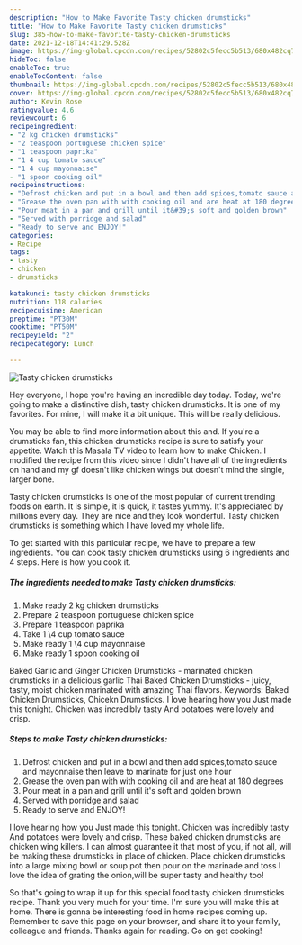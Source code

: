```yaml
---
description: "How to Make Favorite Tasty chicken drumsticks"
title: "How to Make Favorite Tasty chicken drumsticks"
slug: 385-how-to-make-favorite-tasty-chicken-drumsticks
date: 2021-12-18T14:41:29.528Z
image: https://img-global.cpcdn.com/recipes/52802c5fecc5b513/680x482cq70/tasty-chicken-drumsticks-recipe-main-photo.jpg
hideToc: false
enableToc: true
enableTocContent: false
thumbnail: https://img-global.cpcdn.com/recipes/52802c5fecc5b513/680x482cq70/tasty-chicken-drumsticks-recipe-main-photo.jpg
cover: https://img-global.cpcdn.com/recipes/52802c5fecc5b513/680x482cq70/tasty-chicken-drumsticks-recipe-main-photo.jpg
author: Kevin Rose
ratingvalue: 4.6
reviewcount: 6
recipeingredient:
- "2 kg chicken drumsticks"
- "2 teaspoon portuguese chicken spice"
- "1 teaspoon paprika"
- "1 4 cup tomato sauce"
- "1 4 cup mayonnaise"
- "1 spoon cooking oil"
recipeinstructions:
- "Defrost chicken and put in a bowl and then add spices,tomato sauce and mayonnaise then leave to marinate for just one hour"
- "Grease the oven pan with with cooking oil and are heat at 180 degrees"
- "Pour meat in a pan and grill until it&#39;s soft and golden brown"
- "Served with porridge and salad"
- "Ready to serve and ENJOY!"
categories:
- Recipe
tags:
- tasty
- chicken
- drumsticks

katakunci: tasty chicken drumsticks 
nutrition: 118 calories
recipecuisine: American
preptime: "PT30M"
cooktime: "PT50M"
recipeyield: "2"
recipecategory: Lunch

---
```



![Tasty chicken drumsticks](https://img-global.cpcdn.com/recipes/52802c5fecc5b513/680x482cq70/tasty-chicken-drumsticks-recipe-main-photo.jpg)

Hey everyone, I hope you're having an incredible day today. Today, we're going to make a distinctive dish, tasty chicken drumsticks. It is one of my favorites. For mine, I will make it a bit unique. This will be really delicious.

You may be able to find more information about this and. If you&#39;re a drumsticks fan, this chicken drumsticks recipe is sure to satisfy your appetite. Watch this Masala TV video to learn how to make Chicken. I modified the recipe from this video since I didn&#39;t have all of the ingredients on hand and my gf doesn&#39;t like chicken wings but doesn&#39;t mind the single, larger bone.

Tasty chicken drumsticks is one of the most popular of current trending foods on earth. It is simple, it is quick, it tastes yummy. It's appreciated by millions every day. They are nice and they look wonderful. Tasty chicken drumsticks is something which I have loved my whole life.


To get started with this particular recipe, we have to prepare a few ingredients. You can cook tasty chicken drumsticks using 6 ingredients and 4 steps. Here is how you cook it.

<!--inarticleads1-->

##### The ingredients needed to make Tasty chicken drumsticks:

1. Make ready 2 kg chicken drumsticks
1. Prepare 2 teaspoon portuguese chicken spice
1. Prepare 1 teaspoon paprika
1. Take 1 \4 cup tomato sauce
1. Make ready 1 \4 cup mayonnaise
1. Make ready 1 spoon cooking oil


Baked Garlic and Ginger Chicken Drumsticks - marinated chicken drumsticks in a delicious garlic Thai Baked Chicken Drumsticks - juicy, tasty, moist chicken marinated with amazing Thai flavors. Keywords: Baked Chicken Drumsticks, Chicekn Drumsticks. I love hearing how you Just made this tonight. Chicken was incredibly tasty And potatoes were lovely and crisp. 

<!--inarticleads2-->

##### Steps to make Tasty chicken drumsticks:

1. Defrost chicken and put in a bowl and then add spices,tomato sauce and mayonnaise then leave to marinate for just one hour
1. Grease the oven pan with with cooking oil and are heat at 180 degrees
1. Pour meat in a pan and grill until it&#39;s soft and golden brown
1. Served with porridge and salad
1. Ready to serve and ENJOY!

I love hearing how you Just made this tonight. Chicken was incredibly tasty And potatoes were lovely and crisp. These baked chicken drumsticks are chicken wing killers. I can almost guarantee it that most of you, if not all, will be making these drumsticks in place of chicken. Place chicken drumsticks into a large mixing bowl or soup pot then pour on the marinade and toss I love the idea of grating the onion,will be super tasty and healthy too! 

So that's going to wrap it up for this special food tasty chicken drumsticks recipe. Thank you very much for your time. I'm sure you will make this at home. There is gonna be interesting food in home recipes coming up. Remember to save this page on your browser, and share it to your family, colleague and friends. Thanks again for reading. Go on get cooking!
